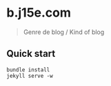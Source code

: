 # b.j15e.com

> Genre de blog / Kind of blog

## Quick start

    bundle install
    jekyll serve -w